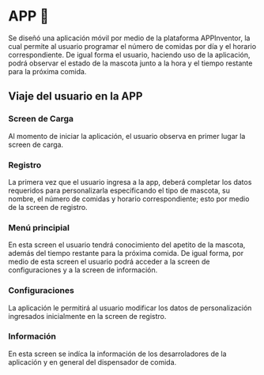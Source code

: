 # APP :calling:
Se diseñó una aplicación móvil por medio de la plataforma APPInventor, la cual permite al usuario programar el número de comidas por día y el horario correspondiente. De igual forma el usuario, haciendo uso de la aplicación, podrá observar el estado de la mascota junto a la hora y el tiempo restante para la próxima comida.

## Viaje del usuario en la APP

### Screen de Carga

Al momento de iniciar la aplicación, el usuario observa en primer lugar la screen de carga. 

### Registro

La primera vez que el usuario ingresa a la app, deberá completar los datos requeridos para personalizarla especificando el tipo de mascota, su nombre, el número de comidas y  horario correspondiente; esto por medio de la screen de registro. 

### Menú principial 

En esta screen el usuario tendrá conocimiento del apetito de la mascota, además del tiempo restante para la próxima comida. De igual forma, por medio de esta screen el usuario podrá acceder a la screen de configuraciones y a la screen de información.

### Configuraciones

La aplicación le permitirá al usuario modificar los datos de personalización ingresados inicialmente en la screen de registro.

### Información 

En esta screen se indíca la información de los desarroladores de la aplicación y en general del dispensador de comida. 


